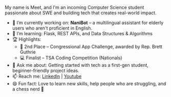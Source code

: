 
My name is Meet, and I'm an incoming Computer Science student passionate about SWE and building tech that creates real-world impact.

- 🔭 I’m currently working on: **NaniBot** – a multilingual assistant for elderly users who aren't proficient in English.
- 🌱 I’m learning:  Flask, REST APIs, and Data Structures & Algorithms
- 🏆 Highlights: 
  - 🥈 2nd Place – Congressional App Challenge, awarded by Rep. Brett Guthrie  
  - 💻 Finalist – TSA Coding Competition (Nationals)
- 💬 Ask me about: Getting started with tech as a first-gen student, beginner-friendly project ideas.
- 📫 Reach me: [LinkedIn](https://www.linkedin.com/in/meet-patel-439bb72b1/) | [Youtube](https://www.youtube.com/@CompileWithMeet)
- 😄 Fun fact: Love to learn new skills, help people who are struggling, and a chess nerd 🚀
